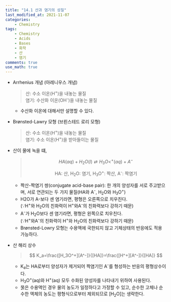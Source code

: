 ```yaml
---
title: "14.1 산과 염기의 성질"
last_modified_at: 2021-11-07
categories:
    - Chemistry
tags:
    - Chemistry
    - Acids
    - Bases
    - 화학
    - 산
    - 염기
comments: true
use_math: true
---
```


- Arrhenius 개념 (아레니우스 개념)
    > 산: 수소 이온(H<sup>+</sup>)을 내놓는 물질\
    > 염기: 수산화 이온(OH<sup>-</sup>)을 내놓는 물질
    - 수산화 이온에 대해서만 설명할 수 있다.

- Brønsted-Lawry 모형 (브뢴스테드 로리 모형)
    > 산: 수소 이온(H<sup>+</sup>)을 내놓는 물질\
    > 염기: 수소 이온(H<sup>+</sup>)을 받아들이는 물질
- 산이 물에 녹을 떄,
    >$$HA(aq)+H_2O(l)⇄H_3O<^+(aq)+A^-$$
    ><center> HA: 산, H<sub>2</sub>O: 염기, H<sub>3</sub>O<sup>+</sup>: 짝산, A<sup>-</sup>: 짝염기 </center>
    - 짝산-짝염기 쌍(conjugate acid-base pair): 한 개의 양성자를 서로 주고받으며, 서로 연관되는 두 가지 물질(HA와 A<sup>-</sup>, H<sub>2</sub>O와 H<sub>3</sub>O<sup>+</sup>)
    - H2O가 A-보다 센 염기라면, 평형은 오른쪽으로 치우친다.\
	(∵H<sup>+</sup>와 H<sub>2</sub>O의 친화력이 H<sup>+</sup>와A<sup>-</sup>의 친화력보다 강하기 때문)
	- A<sup>-</sup>가 H<sub>2</sub>O보다 센 염기라면, 평형은 왼쪽으로 치우친다.\
	(∵H<sup>+</sup>와A<sup>-</sup>의 친화력이 H<sup>+</sup>와 H<sub>2</sub>O의 친화력보다 강하기 때문)
	- Brønsted-Lowry 모형는 수용액에 국한되지 않고 기체상태의 반응에도 적용 가능하다.

- 산 해리 상수
    > $$ K_a=\frac{[H_3O^+][A^-]}{[HA]}=\frac{[H^+][A^-]}{[HA]} $$
    - K<sub>a</sub>는 HA로부터 양성자가 제거되어 짝염기인 A<sup>-</sup>를 형성하는 반응의 평형상수이다.
	- H<sub>3</sub>O<sup>+</sup>(aq)와 H<sup>+</sup>(aq) 모두 수화된 양성자를 나타내기 위하여 사용된다.
	- 묽은 수용액인 경우 물의 농도가 일정하다고 가정할 수 있고, 순수한 고체나 순수한 액체의 농도는 평형식으로부터 제외되므로 [H<sub>2</sub>O]는 생략한다.
